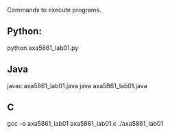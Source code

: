
Commands to execute programs.

Python:
-------
python axa5861_lab01.py

Java
-------
javac axa5861_lab01.java
java axa5861_lab01.java

C
---
gcc -o axa5861_lab01 axa5861_lab01.c
./axa5861_lab01